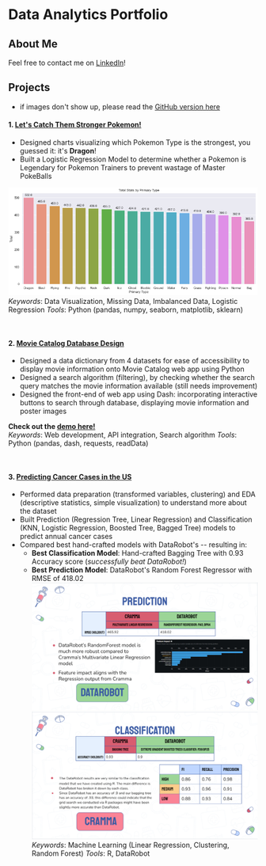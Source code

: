 # Data Analytics Portfolio

## About Me
Feel free to contact me on [LinkedIn](https://www.linkedin.com/in/cahyarini-hariga/)!

## Projects
* if images don't show up, please read the [GitHub version here](https://github.com/crystalhariga/crystalhariga_portfolio)
#### 1. [Let's Catch Them Stronger Pokemon!](https://github.com/crystalhariga/pokemon)
* Designed charts visualizing which Pokemon Type is the strongest, you guessed it: it's __Dragon__!
* Built a Logistic Regression Model to determine whether a Pokemon is Legendary for Pokemon Trainers to prevent wastage of Master PokeBalls 

![](https://github.com/crystalhariga/pokemon/blob/main/img/total-stats_by_primary-type.png)
<br/>
*Keywords*: Data Visualization, Missing Data, Imbalanced Data, Logistic Regression
*Tools*: Python (pandas, numpy, seaborn, matplotlib, sklearn)

<br/>

#### 2. [Movie Catalog Database Design](https://github.com/crystalhariga/movie-catalog)
* Designed a data dictionary from 4 datasets for ease of accessibility to display movie information onto Movie Catalog web app using Python
* Designed a search algorithm (filtering), by checking whether the search query matches the movie information available (still needs improvement)
* Designed the front-end of web app using Dash: incorporating interactive buttons to search through database, displaying movie information and poster images

__Check out the [demo here!](https://github.com/crystalhariga/movie-catalog#demo)__
<br/>
*Keywords*: Web development, API integration, Search algorithm
*Tools*: Python (pandas, dash, requests, readData)

<br/>

#### 3. [Predicting Cancer Cases in the US](https://github.com/crystalhariga/cancer_ml)
* Performed data preparation (transformed variables, clustering) and EDA (descriptive statistics, simple visualization) to understand more about the dataset
* Built Prediction (Regression Tree, Linear Regression) and Classification (KNN, Logistic Regression, Boosted Tree, Bagged Tree) models to predict annual cancer cases
* Compared best hand-crafted models with DataRobot's -- resulting in:
    * __Best Classification Model__: Hand-crafted Bagging Tree with 0.93 Accuracy score (_successfully beat DataRobot!_)
    * __Best Prediction Model__: DataRobot's Random Forest Regressor with RMSE of 418.02
![](https://github.com/crystalhariga/cancer_ml/blob/main/prediction_datarobot.png)
![](https://github.com/crystalhariga/cancer_ml/blob/main/classification_cramma.png)
*Keywords*: Machine Learning (Linear Regression, Clustering, Random Forest)
*Tools*: R, DataRobot

